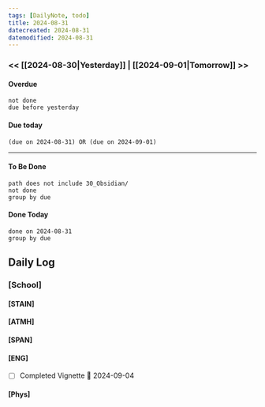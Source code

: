 ```yaml
---
tags: [DailyNote, todo]
title: 2024-08-31
datecreated: 2024-08-31
datemodified: 2024-08-31
---
```


### << [[2024-08-30|Yesterday]] | [[2024-09-01|Tomorrow]] >>

#### Overdue
```tasks
not done
due before yesterday
```
#### Due today

```tasks
(due on 2024-08-31) OR (due on 2024-09-01) 

```
---
#### To Be Done

```tasks
path does not include 30_Obsidian/
not done
group by due
```

#### Done Today

```tasks
done on 2024-08-31
group by due
```

## Daily Log

### [School]

#### [STAIN]

#### [ATMH]

#### [SPAN]

#### [ENG]

- [ ] Completed Vignette 📅 2024-09-04 

#### [Phys]